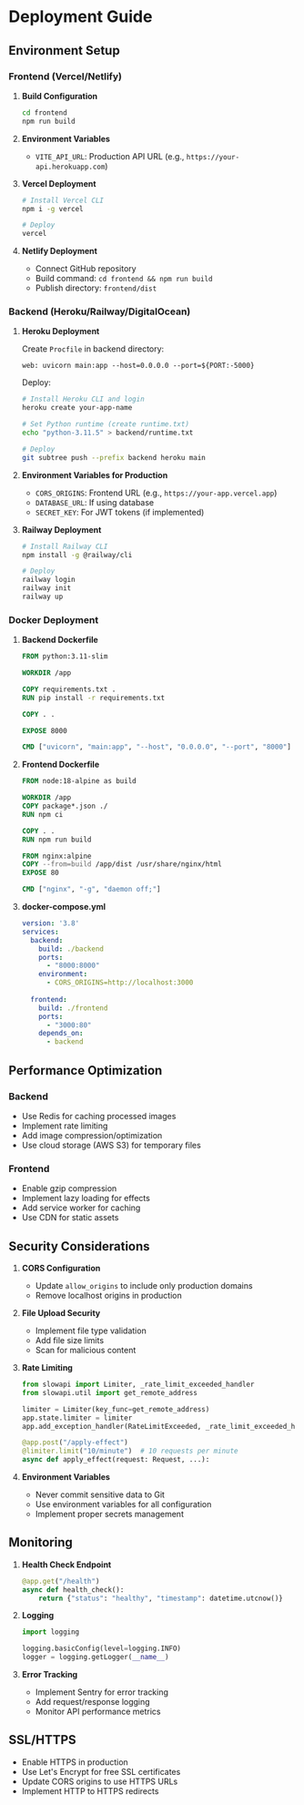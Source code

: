 # Deployment Guide

## Environment Setup

### Frontend (Vercel/Netlify)

1. **Build Configuration**
   ```bash
   cd frontend
   npm run build
   ```

2. **Environment Variables**
   - `VITE_API_URL`: Production API URL (e.g., `https://your-api.herokuapp.com`)

3. **Vercel Deployment**
   ```bash
   # Install Vercel CLI
   npm i -g vercel
   
   # Deploy
   vercel
   ```

4. **Netlify Deployment**
   - Connect GitHub repository
   - Build command: `cd frontend && npm run build`
   - Publish directory: `frontend/dist`

### Backend (Heroku/Railway/DigitalOcean)

1. **Heroku Deployment**
   
   Create `Procfile` in backend directory:
   ```
   web: uvicorn main:app --host=0.0.0.0 --port=${PORT:-5000}
   ```
   
   Deploy:
   ```bash
   # Install Heroku CLI and login
   heroku create your-app-name
   
   # Set Python runtime (create runtime.txt)
   echo "python-3.11.5" > backend/runtime.txt
   
   # Deploy
   git subtree push --prefix backend heroku main
   ```

2. **Environment Variables for Production**
   - `CORS_ORIGINS`: Frontend URL (e.g., `https://your-app.vercel.app`)
   - `DATABASE_URL`: If using database
   - `SECRET_KEY`: For JWT tokens (if implemented)

3. **Railway Deployment**
   ```bash
   # Install Railway CLI
   npm install -g @railway/cli
   
   # Deploy
   railway login
   railway init
   railway up
   ```

### Docker Deployment

1. **Backend Dockerfile**
   ```dockerfile
   FROM python:3.11-slim
   
   WORKDIR /app
   
   COPY requirements.txt .
   RUN pip install -r requirements.txt
   
   COPY . .
   
   EXPOSE 8000
   
   CMD ["uvicorn", "main:app", "--host", "0.0.0.0", "--port", "8000"]
   ```

2. **Frontend Dockerfile**
   ```dockerfile
   FROM node:18-alpine as build
   
   WORKDIR /app
   COPY package*.json ./
   RUN npm ci
   
   COPY . .
   RUN npm run build
   
   FROM nginx:alpine
   COPY --from=build /app/dist /usr/share/nginx/html
   EXPOSE 80
   
   CMD ["nginx", "-g", "daemon off;"]
   ```

3. **docker-compose.yml**
   ```yaml
   version: '3.8'
   services:
     backend:
       build: ./backend
       ports:
         - "8000:8000"
       environment:
         - CORS_ORIGINS=http://localhost:3000
     
     frontend:
       build: ./frontend
       ports:
         - "3000:80"
       depends_on:
         - backend
   ```

## Performance Optimization

### Backend
- Use Redis for caching processed images
- Implement rate limiting
- Add image compression/optimization
- Use cloud storage (AWS S3) for temporary files

### Frontend
- Enable gzip compression
- Implement lazy loading for effects
- Add service worker for caching
- Use CDN for static assets

## Security Considerations

1. **CORS Configuration**
   - Update `allow_origins` to include only production domains
   - Remove localhost origins in production

2. **File Upload Security**
   - Implement file type validation
   - Add file size limits
   - Scan for malicious content

3. **Rate Limiting**
   ```python
   from slowapi import Limiter, _rate_limit_exceeded_handler
   from slowapi.util import get_remote_address
   
   limiter = Limiter(key_func=get_remote_address)
   app.state.limiter = limiter
   app.add_exception_handler(RateLimitExceeded, _rate_limit_exceeded_handler)
   
   @app.post("/apply-effect")
   @limiter.limit("10/minute")  # 10 requests per minute
   async def apply_effect(request: Request, ...):
   ```

4. **Environment Variables**
   - Never commit sensitive data to Git
   - Use environment variables for all configuration
   - Implement proper secrets management

## Monitoring

1. **Health Check Endpoint**
   ```python
   @app.get("/health")
   async def health_check():
       return {"status": "healthy", "timestamp": datetime.utcnow()}
   ```

2. **Logging**
   ```python
   import logging
   
   logging.basicConfig(level=logging.INFO)
   logger = logging.getLogger(__name__)
   ```

3. **Error Tracking**
   - Implement Sentry for error tracking
   - Add request/response logging
   - Monitor API performance metrics

## SSL/HTTPS

- Enable HTTPS in production
- Use Let's Encrypt for free SSL certificates
- Update CORS origins to use HTTPS URLs
- Implement HTTP to HTTPS redirects
